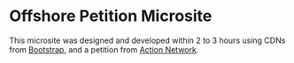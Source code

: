 # Offshore Petition Microsite
This microsite was designed and developed within 2 to 3 hours using CDNs from [Bootstrap](https://actionnetwork.org/dashboard), and a petition from [Action Network](https://actionnetwork.org/dashboard).
